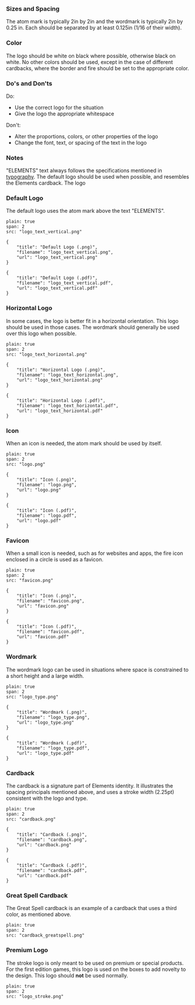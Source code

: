 
### Sizes and Spacing

The atom mark is typically 2in by 2in and the wordmark is typically 2in by 0.25 in. Each should be separated by at least 0.125in (1/16 of their width).

### Color

The logo should be white on black where possible, otherwise black on white. No other colors should be used, except in the case of different cardbacks, where the border and fire should be set to the appropriate color.

### Do's and Don'ts

Do:

- Use the correct logo for the situation
- Give the logo the appropriate whitespace

Don't:

- Alter the proportions, colors, or other properties of the logo
- Change the font, text, or spacing of the text in the logo

### Notes

"ELEMENTS" text always follows the specifications mentioned in [typography](typography). The default logo should be used when possible, and resembles the Elements cardback. The logo 

### Default Logo

The default logo uses the atom mark above the text "ELEMENTS". 

```image
plain: true
span: 2
src: "logo_text_vertical.png"
```

```download|span-2
{
    "title": "Default Logo (.png)",
    "filename": "logo_text_vertical.png",
    "url": "logo_text_vertical.png"
}
```
```download|span-2
{
    "title": "Default Logo (.pdf)",
    "filename": "logo_text_vertical.pdf",
    "url": "logo_text_vertical.pdf"
}
```


### Horizontal Logo

In some cases, the logo is better fit in a horizontal orientation. This logo should be used in those cases. The wordmark should generally be used over this logo when possible.

```image
plain: true
span: 2
src: "logo_text_horizontal.png"
```

```download|span-2
{
    "title": "Horizontal Logo (.png)",
    "filename": "logo_text_horizontal.png",
    "url": "logo_text_horizontal.png"
}
```
```download|span-2
{
    "title": "Horizontal Logo (.pdf)",
    "filename": "logo_text_horizontal.pdf",
    "url": "logo_text_horizontal.pdf"
}
```

### Icon

When an icon is needed, the atom mark should be used by itself.


```image
plain: true
span: 2
src: "logo.png"
```

```download|span-2
{
    "title": "Icon (.png)",
    "filename": "logo.png",
    "url": "logo.png"
}
```
```download|span-2
{
    "title": "Icon (.pdf)",
    "filename": "logo.pdf",
    "url": "logo.pdf"
}
```

### Favicon

When a small icon is needed, such as for websites and apps, the fire icon enclosed in a circle is used as a favicon.


```image
plain: true
span: 2
src: "favicon.png"
```

```download|span-2
{
    "title": "Icon (.png)",
    "filename": "favicon.png",
    "url": "favicon.png"
}
```
```download|span-2
{
    "title": "Icon (.pdf)",
    "filename": "favicon.pdf",
    "url": "favicon.pdf"
}
```

### Wordmark

The wordmark logo can be used in situations where space is constrained to a short height and a large width.

```image
plain: true
span: 2
src: "logo_type.png"
```

```download|span-2
{
    "title": "Wordmark (.png)",
    "filename": "logo_type.png",
    "url": "logo_type.png"
}
```
```download|span-2
{
    "title": "Wordmark (.pdf)",
    "filename": "logo_type.pdf",
    "url": "logo_type.pdf"
}
```

### Cardback

The cardback is a signature part of Elements identity. It illustrates the spacing principals mentioned above, and uses a stroke width (2.25pt) consistent with the logo and type.

```image
plain: true
span: 2
src: "cardback.png"
```

```download|span-2
{
    "title": "Cardback (.png)",
    "filename": "cardback.png",
    "url": "cardback.png"
}
```
```download|span-2
{
    "title": "Cardback (.pdf)",
    "filename": "cardback.pdf",
    "url": "cardback.pdf"
}
```

### Great Spell Cardback

The Great Spell cardback is an example of a cardback that uses a third color, as mentioned above.

```image
plain: true
span: 2
src: "cardback_greatspell.png"
```

### Premium Logo

The stroke logo is only meant to be used on premium or special products. For the first edition games, this logo is used on the boxes to add novelty to the design. This logo should **not** be used normally.

```image
plain: true
span: 2
src: "logo_stroke.png"
```